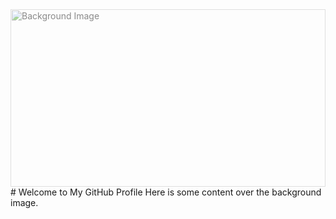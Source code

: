 <!-- Your GitHub Profile README -->

<div style="position: relative; width: 100%; height: 0; padding-bottom: 56.25%;">
  <img src="https://t4.ftcdn.net/jpg/05/59/91/77/360_F_559917754_dPi14NuRWEofju2XA0Jz07kSITgjYYJm.jpg" alt="Background Image" style="position: absolute; top: 0; left: 0; width: 100%; height: 100%; object-fit: cover; opacity: 0.5; z-index: -1;">
</div>

<div style="position: relative; z-index: 1;">
  # Welcome to My GitHub Profile
  Here is some content over the background image.
</div>

